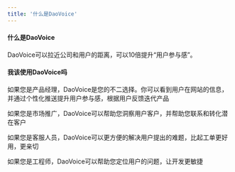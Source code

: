 ```yaml
---
title: '什么是DaoVoice'
---
```


#### 什么是DaoVoice

DaoVoice可以拉近公司和用户的距离，可以10倍提升“用户参与感”。

#### 我该使用DaoVoice吗

如果您是产品经理，DaoVoice是您的不二选择。你可以看到用户在网站的信息，并通过个性化推送提升用户参与感，根据用户反馈迭代产品

如果您是市场推广，DaoVoice可以帮助您洞察用户客户，并帮助您联系和转化潜在客户

如果您是客服人员，DaoVoice可以更方便的解决用户提出的难题，比起工单更好用，更亲切

如果您是工程师，DaoVoice可以帮助您定位用户的问题，让开发更敏捷
